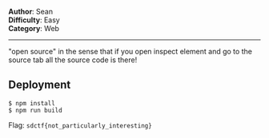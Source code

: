 **Author**: Sean<br>
**Difficulty**: Easy<br>
**Category**: Web

---

"open source" in the sense that if you open inspect element and go to the source tab all the source code is there!

## Deployment

```shell
$ npm install
$ npm run build
```

Flag: `sdctf{not_particularly_interesting}`

